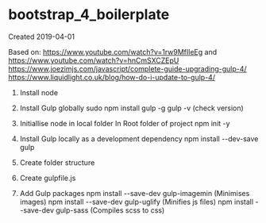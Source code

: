 # bootstrap_4_boilerplate

Created 2019-04-01

Based on: 
https://www.youtube.com/watch?v=1rw9MfIleEg
and
https://www.youtube.com/watch?v=hnCmSXCZEpU
https://www.joezimjs.com/javascript/complete-guide-upgrading-gulp-4/
https://www.liquidlight.co.uk/blog/how-do-i-update-to-gulp-4/


1.  Install node
    
2.  Install Gulp globally
    sudo npm install gulp -g
    gulp -v   (check version)

3.  Initiallise node in local folder
    In Root folder of project
    npm init -y

4.  Install Gulp locally as a development dependency
    npm install --dev-save gulp

5.  Create folder structure

6.  Create gulpfile.js

7.  Add Gulp packages
    npm install --save-dev gulp-imagemin    (Minimises images)
    npm install --save-dev gulp-uglify      (Minifies js files)
    npm install --save-dev gulp-sass        (Compiles scss to css)

